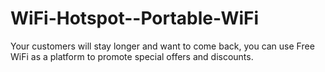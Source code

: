 # WiFi-Hotspot--Portable-WiFi
 Your customers will stay longer and want to come back, you can use Free WiFi as a platform to promote special offers and discounts.
